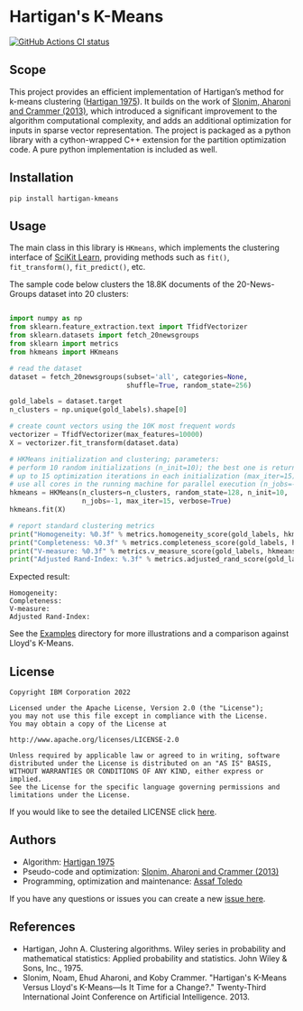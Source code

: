 <!-- This should be the location of the title of the repository, normally the short name -->
# Hartigan's K-Means


<!-- Build Status, is a great thing to have at the top of your repository, it shows that you take your CI/CD as first class citizens -->
<!-- [![Build Status](https://travis-ci.org/jjasghar/ibm-cloud-cli.svg?branch=master)](https://travis-ci.org/jjasghar/ibm-cloud-cli) -->
[![GitHub Actions CI status](https://github.com/ibm/hartigan-kmeans/workflows/build.yml/badge.svg)](https://github.com/ibm/hartigan-kmeans/actions)

<!-- Not always needed, but a scope helps the user understand in a short sentence like below, why this repo exists -->
## Scope

This project provides an efficient implementation of Hartigan’s method for k-means clustering ([Hartigan 1975](#references)). It builds on the work of [Slonim, Aharoni and Crammer (2013)](#references), which introduced a significant improvement to the algorithm computational complexity, and adds an additional optimization for inputs in sparse vector representation. The project is packaged as a python library with a cython-wrapped C++ extension for the partition optimization code. A pure python implementation is included as well.


## Installation

```pip install hartigan-kmeans```


<!-- A more detailed Usage or detailed explanation of the repository here -->
## Usage
The main class in this library is `HKmeans`, which implements the clustering interface of [SciKit Learn][sklearn], providing methods such as `fit()`, `fit_transform()`, `fit_predict()`, etc. 

The sample code below clusters the 18.8K documents of the 20-News-Groups dataset into 20 clusters:

```python

import numpy as np
from sklearn.feature_extraction.text import TfidfVectorizer
from sklearn.datasets import fetch_20newsgroups
from sklearn import metrics
from hkmeans import HKmeans

# read the dataset
dataset = fetch_20newsgroups(subset='all', categories=None,
                             shuffle=True, random_state=256)

gold_labels = dataset.target
n_clusters = np.unique(gold_labels).shape[0]

# create count vectors using the 10K most frequent words
vectorizer = TfidfVectorizer(max_features=10000)
X = vectorizer.fit_transform(dataset.data)

# HKMeans initialization and clustering; parameters:
# perform 10 random initializations (n_init=10); the best one is returned.
# up to 15 optimization iterations in each initialization (max_iter=15)
# use all cores in the running machine for parallel execution (n_jobs=-1)
hkmeans = HKMeans(n_clusters=n_clusters, random_state=128, n_init=10,
                  n_jobs=-1, max_iter=15, verbose=True)
hkmeans.fit(X)

# report standard clustering metrics
print("Homogeneity: %0.3f" % metrics.homogeneity_score(gold_labels, hkmeans.labels_))
print("Completeness: %0.3f" % metrics.completeness_score(gold_labels, hkmeans.labels_))
print("V-measure: %0.3f" % metrics.v_measure_score(gold_labels, hkmeans.labels_))
print("Adjusted Rand-Index: %.3f" % metrics.adjusted_rand_score(gold_labels, hkmeans.labels_))
```

Expected result:
```
Homogeneity: 
Completeness:
V-measure:
Adjusted Rand-Index:
```

See the [Examples](examples) directory for more illustrations and a comparison against Lloyd's K-Means.


<!-- License and Authors is optional here, but gives you the ability to highlight who is involed in the project -->
## License

```text
Copyright IBM Corporation 2022

Licensed under the Apache License, Version 2.0 (the "License");
you may not use this file except in compliance with the License.
You may obtain a copy of the License at

http://www.apache.org/licenses/LICENSE-2.0

Unless required by applicable law or agreed to in writing, software
distributed under the License is distributed on an "AS IS" BASIS,
WITHOUT WARRANTIES OR CONDITIONS OF ANY KIND, either express or implied.
See the License for the specific language governing permissions and
limitations under the License.

```

If you would like to see the detailed LICENSE click [here](LICENSE).


## Authors 
- Algorithm: [Hartigan 1975](#references)
- Pseudo-code and optimization: [Slonim, Aharoni and Crammer (2013)](#references)
- Programming, optimization and maintenance: [Assaf Toledo](https://github.com/assaftibm)


<!-- Questions can be useful but optional, this gives you a place to say, "This is how to contact this project maintainers or create PRs -->
If you have any questions or issues you can create a new [issue here][issues].

## References
- Hartigan, John A. Clustering algorithms. Wiley series in probability and mathematical statistics: Applied probability and statistics. John Wiley & Sons, Inc., 1975.
- Slonim, Noam, Ehud Aharoni, and Koby Crammer. "Hartigan's K-Means Versus Lloyd's K-Means—Is It Time for a Change?." Twenty-Third International Joint Conference on Artificial Intelligence. 2013.


[issues]: https://github.com/IBM/sib/issues/new
[sklearn]: https://scikit-learn.org
